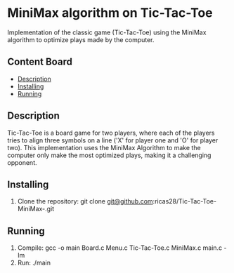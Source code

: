 # MiniMax algorithm on Tic-Tac-Toe
Implementation of the classic game (Tic-Tac-Toe) using the MiniMax algorithm to optimize plays made by the computer.

## Content Board
- [Description](#description)
- [Installing](#installing)
- [Running](#running)

## Description
Tic-Tac-Toe is a board game for two players, where each of the players tries to align three symbols on a line ('X' for player one and 'O' for player two). This implementation uses the MiniMax Algorithm to make the computer only make the most optimized plays, making it a challenging opponent.

## Installing
1. Clone the repository:
    git clone git@github.com:ricas28/Tic-Tac-Toe-MiniMax-.git

## Running
1. Compile:
    gcc -o  main Board.c Menu.c Tic-Tac-Toe.c MiniMax.c main.c -lm
2. Run:
    ./main


